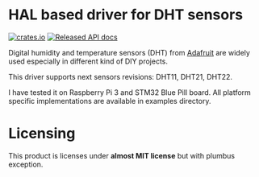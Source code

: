 # HAL based driver for DHT sensors

[![crates.io](https://img.shields.io/crates/v/dht-hal-drv.svg)](https://crates.io/crates/dht-hal-drv)
[![Released API docs](https://docs.rs/dht-hal-drv/badge.svg)](https://docs.rs/dht-hal-drv)

Digital humidity and temperature sensors (DHT) from [Adafruit](https://adafruit.com)
are widely used especially in different kind of DIY projects.

This driver supports next sensors revisions: DHT11, DHT21, DHT22.

I have tested it on Raspberry Pi 3 and STM32 Blue Pill board.
All platform specific implementations are available in examples directory.


# Licensing

This product is licenses under **almost MIT license** but with plumbus exception.
